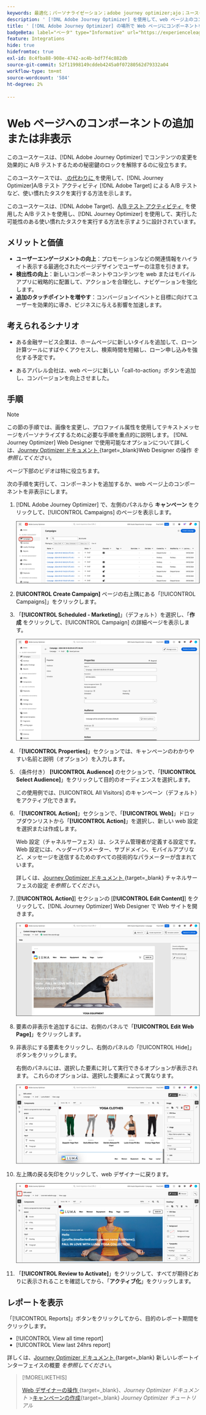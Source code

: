 ```yaml
---
keywords: 最適化；パーソナライゼーション；adobe journey optimizer;ajo；ユースケース；シナリオ；コンテンツを追加；コンテンツを非表示；コンポーネントを追加；コンポーネントを非表示
description: ' [!DNL Adobe Journey Optimizer] を使用して、web ページ上のコンポーネントを追加または非表示にする方法を説明します。'
title: ' [!DNL Adobe Journey Optimizer] の場所で Web ページにコンポーネントを追加または非表示にします。'
badgeBeta: label="ベータ" type="Informative" url="https://experienceleague.adobe.com/docs/target/using/introduction/intro.html?lang=ja#beta newtab=true" tooltip=" [!DNL Adobe Target] のベータ版機能とは"
feature: Integrations
hide: true
hidefromtoc: true
exl-id: 8c4fba88-908e-4742-ac4b-bdf7f4c882db
source-git-commit: 52f11998149cddeb4245a0f07280562d79332a04
workflow-type: tm+mt
source-wordcount: '584'
ht-degree: 2%

---
```


# Web ページへのコンポーネントの追加または非表示

このユースケースは、[!DNL Adobe Journey Optimizer] でコンテンツの変更を効果的に A/B テストするための秘密鍵のロックを解除するのに役立ちます。

このユースケースでは、[&#x200B; の代わりに &#x200B;](/help/main/c-activities/t-test-ab/test-ab.md) を使用して、[!DNL Journey Optimizer]A/B テスト アクティビティ [!DNL Adobe Target] による A/B テストなど、使い慣れたタスクを実行する方法を示します。

このユースケースは、[!DNL Adobe Target]、[A/B テスト アクティビティ &#x200B;](/help/main/c-activities/t-test-ab/test-ab.md) を使用した A/B テストを使用し、[!DNL Journey Optimizer] を使用して、実行した可能性のある使い慣れたタスクを実行する方法を示すように設計されています。

## メリットと価値

* **ユーザーエンゲージメントの向上**：プロモーションなどの関連情報をハイライト表示する最適化されたページデザインでユーザーの注意を引きます。
* **検出性の向上**：新しいコンポーネントやコンテンツを web またはモバイルアプリに戦略的に配置して、アクションを合理化し、ナビゲーションを強化します。
* **追加のタッチポイントを増やす**：コンバージョンイベントと目標に向けてユーザーを効果的に導き、ビジネスに与える影響を加速します。

## 考えられるシナリオ

* ある金融サービス企業は、ホームページに新しいタイルを追加して、ローン計算ツールにすばやくアクセスし、検索時間を短縮し、ローン申し込みを強化する予定です。

* あるアパレル会社は、web ページに新しい「call-to-action」ボタンを追加し、コンバージョンを向上させました。

## 手順

>[!NOTE]
>
>この節の手順では、画像を変更し、プロファイル属性を使用してテキストメッセージをパーソナライズするために必要な手順を重点的に説明します。 [!DNL Journey Optimizer] Web Designer で使用可能なオプションについて詳しくは、[Journey Optimizer ドキュメント &#x200B;](https://experienceleague.adobe.com/ja/docs/journey-optimizer/using/channels/web/author-web-pages/web-visual-editor){target=_blank}Web Designer の操作 *を参照してください*。
>
>ページ下部のビデオは特に役立ちます。

次の手順を実行して、コンポーネントを追加するか、web ページ上のコンポーネントを非表示にします。

1. [!DNL Adobe Journey Optimizer] で、左側のパネルから **キャンペーン** をクリックして、[!UICONTROL Campaigns] のページを表示します。

   ![&#x200B; 「キャンペーン」タブがハイライト表示されたAdobe Journey Optimizerランディングページ &#x200B;](/help/main/c-integrating-target-with-mac/ajo/assets/ajo-landing-page.png)

1. **[!UICONTROL Create Campaign]** ページの右上隅にある「[!UICONTROL Campaigns]」をクリックします。

1. 「**[!UICONTROL Scheduled - Marketing]**」（デフォルト）を選択し、「**作成** をクリックして、[!UICONTROL Campaign] の詳細ページを表示します。

   ![Adobe Journey Optimizerのキャンペーン詳細ページ &#x200B;](/help/main/c-integrating-target-with-mac/ajo/assets/campaign-details.png)

1. 「**[!UICONTROL Properties]**」セクションでは、キャンペーンのわかりやすい名前と説明（オプション）を入力します。

1. （条件付き） **[!UICONTROL Audience]** のセクションで、「**[!UICONTROL Select Audience]**」をクリックして目的のオーディエンスを選択します。

   この使用例では、[!UICONTROL All Visitors] のキャンペーン（デフォルト）をアクティブ化できます。

1. 「**[!UICONTROL Action]**」セクションで、「**[!UICONTROL Web]**」ドロップダウンリストから「**[!UICONTROL Action]**」を選択し、新しい web 設定を選択または作成します。

   Web 設定（チャネルサーフェス）は、システム管理者が定義する設定です。 Web 設定には、ヘッダーパラメーター、サブドメイン、モバイルアプリなど、メッセージを送信するためのすべての技術的なパラメーターが含まれています。

   詳しくは、[Journey Optimizer ドキュメント &#x200B;](https://experienceleague.adobe.com/ja/docs/journey-optimizer/using/configuration/channel-surfaces#set-up-channel-surfaces){target=_blank} チャネルサーフェスの設定 *を参照してください*。

1. [**[!UICONTROL Action]**] セクションの [**[!UICONTROL Edit Content]**] をクリックして、[!DNL Journey Optimizer] Web Designer で Web サイトを開きます。

   ![LUMA web サイトの Yoga ランディングページ &#x200B;](/help/main/c-integrating-target-with-mac/ajo/assets/luma-yoga-landing.png)

1. 要素の非表示を追加するには、右側のパネルで「**[!UICONTROL Edit Web Page]**」をクリックします。

1. 非表示にする要素をクリックし、右側のパネルの「[!UICONTROL Hide]」ボタンをクリックします。

   右側のパネルには、選択した要素に対して実行できるオプションが表示されます。 これらのオプションは、選択した要素によって異なります。

   ![&#x200B; 要素を非表示ボタン &#x200B;](/help/main/c-integrating-target-with-mac/ajo/assets/hide-element.png)

1. 左上隅の戻る矢印をクリックして、web デザイナーに戻ります。

   ![&#x200B; 左向き矢印 &#x200B;](/help/main/c-integrating-target-with-mac/ajo/assets/back-arrow.png)

1. 「**[!UICONTROL Review to Activate]**」をクリックして、すべてが期待どおりに表示されることを確認してから、「**アクティブ化**」をクリックします。

## レポートを表示

「[!UICONTROL Reports]」ボタンをクリックしてから、目的のレポート期間をクリックします。

* [!UICONTROL View all time report]
* [!UICONTROL View last 24hrs report]

詳しくは、[Journey Optimizer ドキュメント &#x200B;](https://experienceleague.adobe.com/ja/docs/journey-optimizer/using/channel-report/report-gs-cja){target=_blank} 新しいレポートインターフェイスの概要 *を参照してください*。

>[!MORELIKETHIS]
>
>[Web デザイナーの操作 &#x200B;](https://experienceleague.adobe.com/ja/docs/journey-optimizer/using/channels/web/author-web-pages/web-visual-editor){target=_blank}、*Journey Optimizer ドキュメント*
>&#x200B;>[キャンペーンの作成 &#x200B;](https://experienceleague.adobe.com/ja/docs/journey-optimizer-learn/tutorials/create-campaigns/create-a-campaign){target=_blank} *Journey Optimizer チュートリアル*
